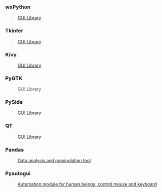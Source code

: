 ### wxPython
> [GUI Library](https://wxpython.org/)
### Tkinter
> [GUI Library](https://docs.python.org/3/library/tkinter.html)
### Kivy
> [GUI Library](Kivy)
### PyGTK
> GUI Library
### PySide
> [GUI Library](https://pypi.org/project/PySide/)
### QT
> [GUI Library](https://www.qt.io/qt-for-python)
### Pandas
> [Data analysis and manipulation tool](https://pandas.pydata.org/)
### Pyautogui
> [Automation module for human beings, control mouse and keyboard](https://pypi.org/project/PyAutoGUI/)